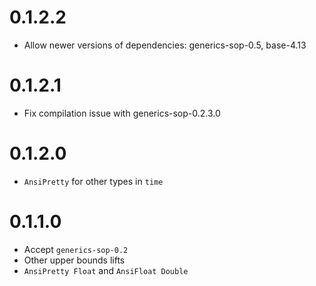 # 0.1.2.2

- Allow newer versions of dependencies: generics-sop-0.5, base-4.13

# 0.1.2.1

- Fix compilation issue with generics-sop-0.2.3.0

# 0.1.2.0

- `AnsiPretty` for other types in `time`

# 0.1.1.0

- Accept `generics-sop-0.2`
- Other upper bounds lifts
- `AnsiPretty Float` and `AnsiFloat Double`
